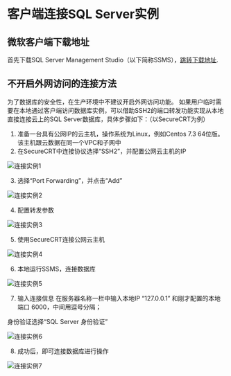 # 客户端连接SQL Server实例

## 微软客户端下载地址
首先下载SQL Server Management Studio（以下简称SSMS），[跳转下载地址](https://docs.microsoft.com/en-us/sql/ssms).

## 不开启外网访问的连接方法
为了数据库的安全性，在生产环境中不建议开启外网访问功能。 如果用户临时需要在本地通过客户端访问数据库实例，可以借助SSH2的端口转发功能实现从本地直接连接云上的SQL Server数据库，具体步骤如下：（以SecureCRT为例）

1. 准备一台具有公网IP的云主机，操作系统为Linux，例如Centos 7.3 64位版。该主机跟云数据在同一个VPC和子网中
2. 在SecureCRT中连接协议选择“SSH2”，并配置公网云主机的IP

![连接实例1](../../../../../image/RDS/Client-Connect-1.png)

3. 选择“Port Forwarding”，并点击“Add”

![连接实例2](../../../../../image/RDS/Client-Connect-2.png)

4. 配置转发参数

![连接实例3](../../../../../image/RDS/Client-Connect-3.png)

5. 使用SecureCRT连接公网云主机

![连接实例4](../../../../../image/RDS/Client-Connect-4.png)

6. 本地运行SSMS，连接数据库

![连接实例5](../../../../../image/RDS/Client-Connect-5.png)

7. 输入连接信息
在服务器名称一栏中输入本地IP “127.0.0.1” 和刚才配置的本地端口 6000，中间用逗号分隔；

身份验证选择“SQL Server 身份验证”

![连接实例6](../../../../../image/RDS/Client-Connect-6.png)

8. 成功后，即可连接数据库进行操作

![连接实例7](../../../../../image/RDS/Client-Connect-7.png)

